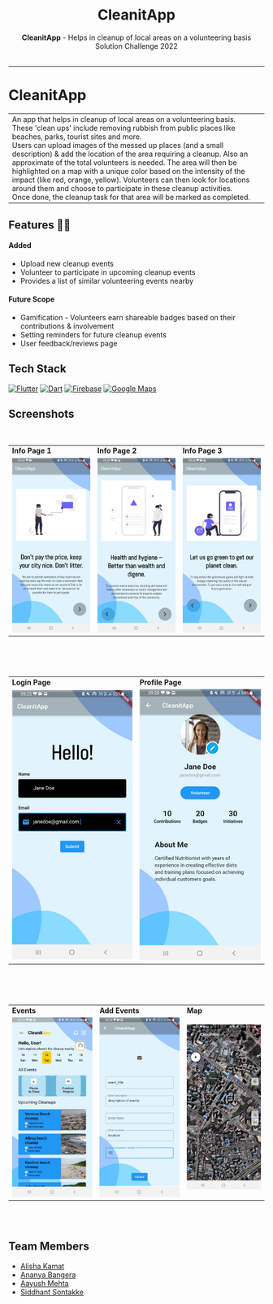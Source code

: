 <h1 align="center">
   CleanitApp
</h1>
<div align="center">
  <strong>CleanitApp</strong> - Helps in cleanup of local areas on a volunteering basis<br>
  Solution Challenge 2022<br><br>
</div>
<hr>

# CleanitApp
<table>
  <tr>
    <td>
An app that helps in cleanup of local areas on a volunteering basis.<br>
These 'clean ups' include removing rubbish from public places like beaches, parks, tourist sites and more.<br>
Users can upload images of the messed up places (and a small description) & add the location of the area requiring a cleanup. Also an approximate of the total volunteers is needed. The area will then be highlighted on a map with a unique color based on the intensity of the impact (like red, orange, yellow). 
Volunteers can then look for locations around them and choose to participate in these cleanup activities. <br>
Once done, the cleanup task for that area will be marked as completed.
    </td>
  </tr>
 </table>
 
## Features :man_technologist:
#### Added
- Upload new cleanup events
- Volunteer to participate in upcoming cleanup events
- Provides a list of similar volunteering events nearby

#### Future Scope
- Gamification - Volunteers earn shareable badges based on their contributions & involvement
- Setting reminders for future cleanup events
- User feedback/reviews page

## Tech Stack
<a href="https://docs.flutter.dev/" title="Flutter"><img src="https://github.com/get-icon/geticon/blob/master/icons/flutter.svg" alt="Flutter" width="31px" height="31px"></a>
<a href="https://dart.dev/guides" title="Dart"><img src="https://github.com/get-icon/geticon/blob/master/icons/dart.svg" alt="Dart" width="31px" height="31px"></a>
<a href="https://firebase.google.com/docs?gclid=CjwKCAjwopWSBhB6EiwAjxmqDd65ZWXRxNjtU_WfBUDGnArAMu7IEwWMIBGkyiTkEB-BLZ5dlniM3xoCSvEQAvD_BwE&gclsrc=aw.ds" title="Firebase"><img src="https://github.com/get-icon/geticon/blob/master/icons/firebase.svg" alt="Firebase" width="31px" height="31px"></a>
<a href="https://developers.google.com/maps/documentation" title="Google Maps"><img src="https://github.com/get-icon/geticon/blob/master/icons/google-maps.svg" alt="Google Maps" width="31px" height="31px"></a>


## Screenshots
<b></b>
 <br>
<table>
  <tr>
    <td><b> Info Page 1 </b></td>
     <td><b>Info Page 2 </b></td>
     <td><b>Info Page 3 </b></td>
  </tr>
  <tr>
    <td><img src = "https://github.com/alisha-kamat/CleanitApp/blob/main/images/InfoPage1.jpeg" width = 500></td>
     <td><img src = "https://github.com/alisha-kamat/CleanitApp/blob/main/images/InfoPage2.jpeg" width = 500></td>
     <td><img src = "https://github.com/alisha-kamat/CleanitApp/blob/main/images/InfoPage3.jpeg" width = 500></td>
  </tr>
 </table>
 <br>

<br>
<b></b>
 <br>
<table>
  <tr>
    <td><b> Login Page </b></td>
     <td><b>Profile Page </b></td>
  </tr>
  <tr>
    <td><img src = "https://github.com/alisha-kamat/CleanitApp/blob/main/images/Login.jpeg" width = 300></td>
    <td><img src = "https://github.com/alisha-kamat/CleanitApp/blob/main/images/ProfilePage.jpeg" width = 300></td>
  </tr>
 </table>
 <br>

<br>
<b></b>
 <br>
<table>
  <tr>
    <td><b> Events </b></td>
     <td><b> Add Events </b></td>
     <td><b> Map </b></td>
  </tr>
  <tr>
    <td><img src = "https://github.com/alisha-kamat/CleanitApp/blob/main/images/Events.jpeg" width = 500></td>
    <td><img src = "https://github.com/alisha-kamat/CleanitApp/blob/main/images/AddEvents.jpeg" width = 500></td>
     <td><img src = "https://github.com/alisha-kamat/CleanitApp/blob/main/images/Map.jpeg" width = 500></td>
  </tr>
 </table>
 <br>

<br>

## Team Members 
- [Alisha Kamat](https://github.com/alisha-kamat) 
- [Ananya Bangera](https://github.com/ananya-bangera) 
- [Aayush Mehta](https://github.com/AayushM8) 
- [Siddhant Sontakke](https://github.com/Siddhant109) 
